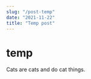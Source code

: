 ```yaml
---
slug: "/post-temp"
date: "2021-11-22"
title: "Temp post"
---
```


# temp

Cats are cats and do cat things.
